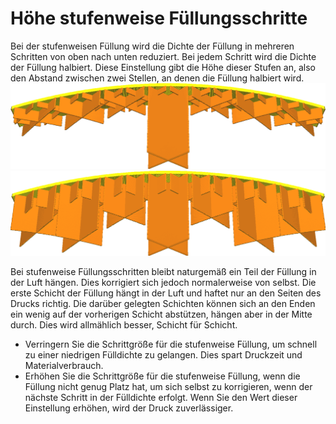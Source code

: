 Höhe stufenweise Füllungsschritte
====
Bei der stufenweisen Füllung wird die Dichte der Füllung in mehreren Schritten von oben nach unten reduziert. Bei jedem Schritt wird die Dichte der Füllung halbiert. Diese Einstellung gibt die Höhe dieser Stufen an, also den Abstand zwischen zwei Stellen, an denen die Füllung halbiert wird.
![Höhe der stufenweise Füllungsschritte 1.5mm](../../../articles/images/gradual_infill_step_height_small.png)
![Höhe der stufenweise Füllungsschritte of 5mm](../../../articles/images/gradual_infill_step_height_large.png)

Bei stufenweise Füllungsschritten bleibt naturgemäß ein Teil der Füllung in der Luft hängen. Dies korrigiert sich jedoch normalerweise von selbst. Die erste Schicht der Füllung hängt in der Luft und haftet nur an den Seiten des Drucks richtig. Die darüber gelegten Schichten können sich an den Enden ein wenig auf der vorherigen Schicht abstützen, hängen aber in der Mitte durch. Dies wird allmählich besser, Schicht für Schicht.

* Verringern Sie die Schrittgröße für die stufenweise Füllung, um schnell zu einer niedrigen Fülldichte zu gelangen. Dies spart Druckzeit und Materialverbrauch.
* Erhöhen Sie die Schrittgröße für die stufenweise Füllung, wenn die Füllung nicht genug Platz hat, um sich selbst zu korrigieren, wenn der nächste Schritt in der Fülldichte erfolgt. Wenn Sie den Wert dieser Einstellung erhöhen, wird der Druck zuverlässiger.